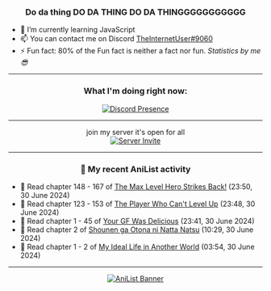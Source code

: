 <div align="center">

### Do da thing DO DA THING DO DA THINGGGGGGGGGGG
</div>

- 🌱 I’m currently learning JavaScript
- 📫 You can contact me on Discord [TheInternetUser#9060](https://discord.com/users/534117072796385300)
- ⚡ Fun fact: 80% of the Fun fact is neither a fact nor fun. _Statistics by me 😎_
<hr>

<div align="center">

### What I'm doing right now:
[![Discord Presence](https://lanyard.cnrad.dev/api/534117072796385300)](https://discord.com/users/534117072796385300)
<hr>

join my server it's open for all <br>
[![Server Invite](https://invidget.switchblade.xyz/bfYgVHxrSs)](https://discord.gg/bfYgVHxrSs)

<hr>
  
### 🌸 My recent AniList activity

</div>

<!-- ANILIST_ACTIVITY:start -->

-   📖 Read chapter 148 - 167 of [The Max Level Hero Strikes Back!](https://anilist.co/manga/125636) (23:50, 30 June 2024)
-   📖 Read chapter 123 - 153 of [The Player Who Can't Level Up](https://anilist.co/manga/130511) (23:48, 30 June 2024)
-   📖 Read chapter 1 - 45 of [Your GF Was Delicious](https://anilist.co/manga/169210) (23:41, 30 June 2024)
-   📖 Read chapter 2 of [Shounen ga Otona ni Natta Natsu](https://anilist.co/manga/168524) (10:29, 30 June 2024)
-   📖 Read chapter 1 - 2 of [My Ideal Life in Another World](https://anilist.co/manga/116963) (03:54, 30 June 2024)

<!-- ANILIST_ACTIVITY:end -->
<hr>

<div align="center">

[![AniList Banner](https://img.anili.st/User/929966)](https://anilist.co/user/TheInternetUser)

<!-- ![Profile views](https://gpvc.arturio.dev/TheInternetUse7) Since 2023-01-09 -->
<br>


</div>
